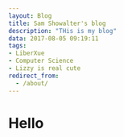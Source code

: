 ```yaml
---
layout: Blog
title: Sam Showalter's blog
description: "THis is my blog"
data: 2017-08-05 09:19:11
tags: 
- LiberXue
- Computer Science
- Lizzy is real cute
redirect_from:
  - /about/
---
```


# Hello


